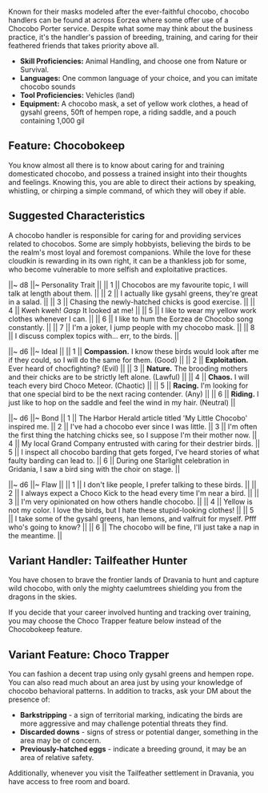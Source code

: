 Known for their masks modeled after the ever-faithful chocobo, chocobo handlers can be found at across Eorzea where some offer use of a Chocobo Porter service. Despite what some may think about the business practice, it's the handler's passion of breeding, training, and caring for their feathered friends that takes priority above all.

* **Skill Proficiencies:** Animal Handling, and choose one from Nature or Survival.
* **Languages:** One common language of your choice, and you can imitate chocobo sounds
* **Tool Proficiencies:** Vehicles (land)
* **Equipment:** A chocobo mask, a set of yellow work clothes, a head of gysahl greens, 50ft of hempen rope, a riding saddle, and a pouch containing 1,000 gil

## Feature: Chocobokeep

You know almost all there is to know about caring for and training domesticated chocobo, and possess a trained insight into their thoughts and feelings. Knowing this, you are able to direct their actions by speaking, whistling, or chirping a simple command, of which they will obey if able.

## Suggested Characteristics

A chocobo handler is responsible for caring for and providing services related to chocobos. Some are simply hobbyists, believing the birds to be the realm's most loyal and foremost companions. While the love for these cloudkin is rewarding in its own right, it can be a thankless job for some, who become vulnerable to more selfish and exploitative practices.

||~ d8 ||~ Personality Trait ||
|| 1 || Chocobos are my favourite topic, I will talk at length about them. ||
|| 2 || I actually like gysahl greens, they're great in a salad. ||
|| 3 || Chasing the newly-hatched chicks is good exercise. ||
|| 4 || Kweh kweh! *Gasp* It looked at me! ||
|| 5 || I like to wear my yellow work clothes whenever I can. ||
|| 6 || I like to hum the Eorzea de Chocobo song constantly. ||
|| 7 || I'm a joker, I jump people with my chocobo mask. ||
|| 8 || I discuss complex topics with... err, to the birds. ||

||~ d6 ||~ Ideal ||
|| 1 || **Compassion.** I know these birds would look after me if they could, so I will do the same for them. (Good) ||
|| 2 || **Exploitation.** Ever heard of chocfighting? (Evil) ||
|| 3 || **Nature.** The brooding mothers and their chicks are to be strictly left alone. (Lawful) ||
|| 4 || **Chaos.** I will teach every bird Choco Meteor. (Chaotic) ||
|| 5 || **Racing.** I'm looking for that one special bird to be the next racing contender. (Any) ||
|| 6 || **Riding.** I just like to hop on the saddle and feel the wind in my hair. (Neutral) ||

||~ d6 ||~ Bond ||
1 || The Harbor Herald article titled 'My Little Chocobo' inspired me. ||
2 || I've had a chocobo ever since I was little. ||
3 || I'm often the first thing the hatching chicks see, so I suppose I'm their mother now. ||
4 || My local Grand Company entrusted with caring for their destrier birds. ||
5 || I inspect all chocobo barding that gets forged, I've heard stories of what faulty barding can lead to. ||
6 || During one Starlight celebration in Gridania, I saw a bird sing with the choir on stage. ||

||~ d6 ||~ Flaw ||
|| 1 || I don't like people, I prefer talking to these birds. ||
|| 2 || I always expect a Choco Kick to the head every time I'm near a bird. ||
|| 3 || I'm very opinionated on how others handle chocobo. ||
|| 4 || Yellow is not my color. I love the birds, but I hate these stupid-looking clothes! ||
|| 5 || I take some of the gysahl greens, han lemons, and valfruit for myself. Pfff who's going to know? ||
|| 6 || The chocobo will be fine, I'll just take a nap in the meantime. ||

## Variant Handler: Tailfeather Hunter

You have chosen to brave the frontier lands of Dravania to hunt and capture wild chocobo, with only the mighty caelumtrees shielding you from the dragons in the skies.

If you decide that your career involved hunting and tracking over training, you may choose the Choco Trapper feature below instead of the Chocobokeep feature.

## Variant Feature: Choco Trapper

You can fashion a decent trap using only gysahl greens and hempen rope. You can also read much about an area just by using your knowledge of chocobo behavioral patterns. In addition to tracks, ask your DM about the presence of:

* **Barkstripping** - a sign of territorial marking, indicating the birds are more aggressive and may challenge potential threats they find.
* **Discarded downs** - signs of stress or potential danger, something in the area may be of concern.
* **Previously-hatched eggs** - indicate a breeding ground, it may be an area of relative safety.

Additionally, whenever you visit the Tailfeather settlement in Dravania, you have access to free room and board.